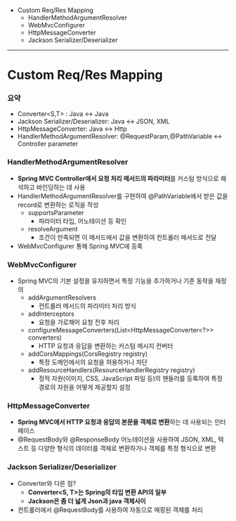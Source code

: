 - Custom Req/Res Mapping
  - HandlerMethodArgumentResolver
  - WebMvcConfigurer
  - HttpMessageConverter
  - Jackson Serializer/Deserializer

---
# Custom Req/Res Mapping
### 요약
  - Converter<S,T> : Java <-> Java
  - Jackson Serializer/Deserializer: Java <-> JSON, XML
  - HttpMessageConverter: Java <-> Http
  - HandlerMethodArgumentResolver: @RequestParam,@PathVariable <-> Controller parameter

### HandlerMethodArgumentResolver
- **Spring MVC Controller에서 요청 처리 메서드의 파라미터**를 커스텀 방식으로 해석하고 바인딩하는 데 사용
- HandlerMethodArgumentResolver를 구현하여 @PathVariable에서 받은 값을 record로 변환하는 로직을 작성
  - supportsParameter
    - 파라미터 타입, 어노테이션 등 확인
  - resolveArgument
    - 조건이 만족되면 이 메서드에서 값을 변환하여 컨트롤러 메서드로 전달
- WebMvcConfigurer 통해 Spring MVC에 등록

### WebMvcConfigurer
- Spring MVC의 기본 설정을 유지하면서 특정 기능을 추가하거나 기존 동작을 재정의
  - addArgumentResolvers
    - 컨트롤러 메서드의 파라미터 처리 방식
  - addInterceptors
    - 요청을 가로채어 요청 전후 처리
  - configureMessageConverters(List<HttpMessageConverter<?>> converters)
    - HTTP 요청과 응답을 변환하는 커스텀 메시지 컨버터
  - addCorsMappings(CorsRegistry registry)
    - 특정 도메인에서의 요청을 허용하거나 차단
  - addResourceHandlers(ResourceHandlerRegistry registry)
    - 정적 자원(이미지, CSS, JavaScript 파일 등)의 핸들러를 등록하여 특정 경로의 자원을 어떻게 제공할지 설정  

### HttpMessageConverter
- **Spring MVC에서 HTTP 요청과 응답의 본문을 객체로 변환**하는 데 사용되는 인터페이스
-  @RequestBody와 @ResponseBody 어노테이션을 사용하여 JSON, XML, 텍스트 등 다양한 형식의 데이터를 객체로 변환하거나 객체를 특정 형식으로 변환

### Jackson Serializer/Deserializer
- Converter와 다른 점?
  - **Converter<S, T>는 Spring의 타입 변환 API의 일부**
  - **Jackson은 좀 더 넓게 Json과 java 객체사이**
- 컨트롤러에서 @RequestBody를 사용하여 자동으로 매핑된 객체를 처리
